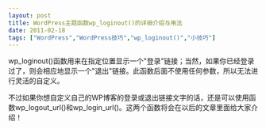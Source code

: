 ```yaml
---
layout: post
title: WordPress主题函数wp_loginout()的详细介绍与用法		
date: 2011-02-18
tags: ["WordPress","WordPress技巧","wp_loginout()","小技巧"]
---
```


wp_loginout()函数用来在指定位置显示一个"登录"链接；当然，如果你已经登录过了，则会相应地显示一个"退出"链接。此函数后面不使用任何参数，所以无法进行灵活的自定义。

不过如果你想自定义自己的WP博客的登录或退出链接文字的话，还是可以使用函数wp_logout_url()和wp_login_url()。这两个函数将会在以后的文章里面给大家介绍！		